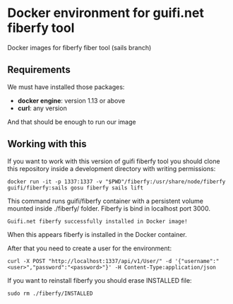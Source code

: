 # Docker environment for guifi.net fiberfy tool
Docker images for fiberfy fiber tool (sails branch)
## Requirements
We must have installed those packages:
- **docker engine**: version 1.13 or above
- **curl**: any version


And that should be enough to run our image

## Working with this
If you want to work with this version of guifi fiberfy tool you should clone this repository inside a development directory with writing permissions:

```
docker run -it -p 1337:1337 -v "$PWD"/fiberfy:/usr/share/node/fiberfy guifi/fiberfy:sails gosu fiberfy sails lift
```

This command runs guifi/fiberfy container with a persistent volume mounted inside ./fiberfy/ folder. Fiberfy is bind in localhost port 3000.

```
Guifi.net fiberfy successfully installed in Docker image!
```

When this appears fiberfy is installed in the Docker container.

After that you need to create a user for the environment:
```
curl -X POST "http://localhost:1337/api/v1/User/" -d '{"username":"<user>","password":"<password>"}' -H Content-Type:application/json
```

If you want to reinstall fiberfy you should erase INSTALLED file:
```
sudo rm ./fiberfy/INSTALLED
```
